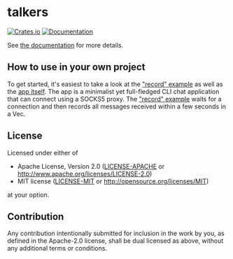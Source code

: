 # talkers

[![Crates.io](https://img.shields.io/crates/v/bus.svg)](https://crates.io/crates/talkers)
[![Documentation](https://docs.rs/bus/badge.svg)](https://docs.rs/talkers/)

See [the documentation] for more details.

  [the documentation]: https://docs.rs/talkers/

## How to use in your own project

To get started, it's easiest to take a look at the ["record" example] as well as the [app itself]. The app is a minimalist yet full-fledged CLI chat application that can connect using a SOCKS5 proxy. The ["record" example] waits for a connection and then records all messages received within a few seconds in a Vec.

  ["record" example]: examples/record.rs
  [app itself]: src/app.rs

## License

Licensed under either of

- Apache License, Version 2.0 ([LICENSE-APACHE](LICENSE-APACHE) or http://www.apache.org/licenses/LICENSE-2.0)
- MIT license ([LICENSE-MIT](LICENSE-MIT) or http://opensource.org/licenses/MIT)

at your option.

## Contribution

Any contribution intentionally submitted for inclusion in the work by you, as defined in the Apache-2.0 license, shall be dual licensed as above, without any additional terms or conditions.